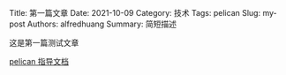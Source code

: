 Title: 第一篇文章
Date: 2021-10-09 
Category: 技术
Tags: pelican
Slug: my-post
Authors: alfredhuang
Summary: 简短描述

这是第一篇测试文章


[pelican 指导文档](https://docs.getpelican.com/en/latest/content.html)


